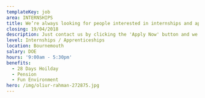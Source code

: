 ```yaml
---
templateKey: job
area: INTERNSHIPS
title: We’re always looking for people interested in internships and apprenticeships.
closing: 19/04/2018
description: Just contact us by clicking the 'Apply Now' button and we'll be in touch.
level: Internships / Apprenticeships
location: Bournemouth
salary: DOE
hours: '9:00am - 5:30pm'
benefits:
  - 28 Days Hoilday
  - Pension
  - Fun Environment
hero: /img/oliur-rahman-272875.jpg
---
```


